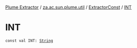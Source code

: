 [Plume Extractor](../../index.md) / [za.ac.sun.plume.util](../index.md) / [ExtractorConst](index.md) / [INT](./-i-n-t.md)

# INT

`const val INT: `[`String`](https://kotlinlang.org/api/latest/jvm/stdlib/kotlin/-string/index.html)